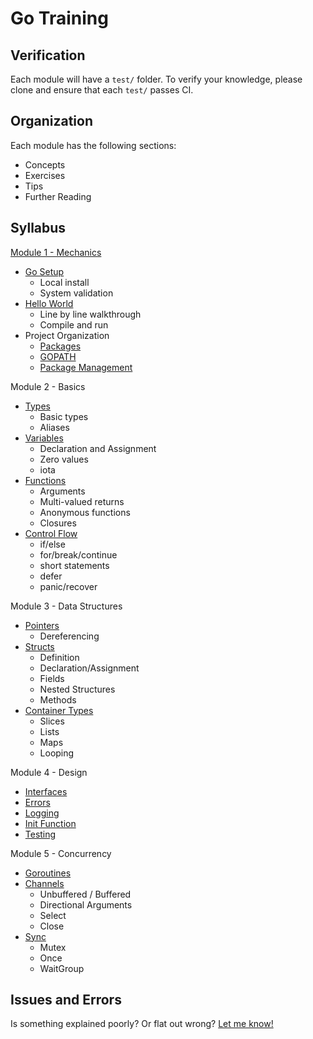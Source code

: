# Go Training

## Verification

Each module will have a `test/` folder. To verify your knowledge, please clone and ensure that each `test/` passes CI.

## Organization

Each module has the following sections:
- Concepts
- Exercises
- Tips
- Further Reading

## Syllabus

[Module 1 - Mechanics](1-Mechanics/Readme.md)
- [Go Setup](1-Mechanics/1.1.md)
  - Local install
  - System validation
- [Hello World](1-Mechanics/1.2.md)
  - Line by line walkthrough
  - Compile and run
- Project Organization
  - [Packages](1-Mechanics/1.3.0.md)
  - [GOPATH](1-Mechanics/1.3.1.md)
  - [Package Management](1-Mechanics/1.3.2.md)

Module 2 - Basics
- [Types](2-Basics/2.1.md)
  - Basic types
  - Aliases
- [Variables](2-Basics/2.2.md)
  - Declaration and Assignment
  - Zero values
  - iota
- [Functions](2-Basics/2.3.md)
  - Arguments
  - Multi-valued returns
  - Anonymous functions
  - Closures
- [Control Flow](2-Basics/2.4.md)
  - if/else
  - for/break/continue
  - short statements
  - defer
  - panic/recover

Module 3 - Data Structures
- [Pointers](1-Mechanics/1.3.1.md)
  - Dereferencing
- [Structs](3-Data/3.2.md)
  - Definition
  - Declaration/Assignment
  - Fields
  - Nested Structures
  - Methods
- [Container Types](3-Data/3.3.md)
  - Slices
  - Lists
  - Maps
  - Looping

Module 4 - Design
- [Interfaces](4-Design/4.1.md)
- [Errors](4-Design/4.2.md)
- [Logging](4-Design/4.3.md)
- [Init Function](4-Design/4.4.md)
- [Testing](4-Design/4.5.md)

Module 5 - Concurrency
- [Goroutines](5-Concurrency/5.1.md)
- [Channels](5-Concurrency/5.2.md)
  - Unbuffered / Buffered
  - Directional Arguments
  - Select
  - Close
- [Sync](5-Concurrency/5.3.md)
  - Mutex
  - Once
  - WaitGroup

## Issues and Errors

Is something explained poorly? Or flat out wrong? [Let me know!](https://github.com/cgetzen/golang-training/issues/new)